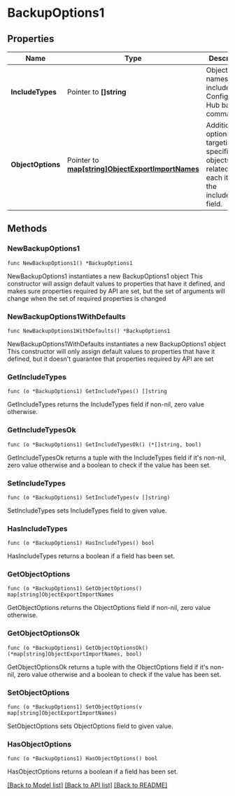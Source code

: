 # BackupOptions1

## Properties

Name | Type | Description | Notes
------------ | ------------- | ------------- | -------------
**IncludeTypes** | Pointer to **[]string** | Object type names to be included in a Configuration Hub backup command. | [optional] 
**ObjectOptions** | Pointer to [**map[string]ObjectExportImportNames**](ObjectExportImportNames.md) | Additional options targeting specific objects related to each item in the includeTypes field. | [optional] 

## Methods

### NewBackupOptions1

`func NewBackupOptions1() *BackupOptions1`

NewBackupOptions1 instantiates a new BackupOptions1 object
This constructor will assign default values to properties that have it defined,
and makes sure properties required by API are set, but the set of arguments
will change when the set of required properties is changed

### NewBackupOptions1WithDefaults

`func NewBackupOptions1WithDefaults() *BackupOptions1`

NewBackupOptions1WithDefaults instantiates a new BackupOptions1 object
This constructor will only assign default values to properties that have it defined,
but it doesn't guarantee that properties required by API are set

### GetIncludeTypes

`func (o *BackupOptions1) GetIncludeTypes() []string`

GetIncludeTypes returns the IncludeTypes field if non-nil, zero value otherwise.

### GetIncludeTypesOk

`func (o *BackupOptions1) GetIncludeTypesOk() (*[]string, bool)`

GetIncludeTypesOk returns a tuple with the IncludeTypes field if it's non-nil, zero value otherwise
and a boolean to check if the value has been set.

### SetIncludeTypes

`func (o *BackupOptions1) SetIncludeTypes(v []string)`

SetIncludeTypes sets IncludeTypes field to given value.

### HasIncludeTypes

`func (o *BackupOptions1) HasIncludeTypes() bool`

HasIncludeTypes returns a boolean if a field has been set.

### GetObjectOptions

`func (o *BackupOptions1) GetObjectOptions() map[string]ObjectExportImportNames`

GetObjectOptions returns the ObjectOptions field if non-nil, zero value otherwise.

### GetObjectOptionsOk

`func (o *BackupOptions1) GetObjectOptionsOk() (*map[string]ObjectExportImportNames, bool)`

GetObjectOptionsOk returns a tuple with the ObjectOptions field if it's non-nil, zero value otherwise
and a boolean to check if the value has been set.

### SetObjectOptions

`func (o *BackupOptions1) SetObjectOptions(v map[string]ObjectExportImportNames)`

SetObjectOptions sets ObjectOptions field to given value.

### HasObjectOptions

`func (o *BackupOptions1) HasObjectOptions() bool`

HasObjectOptions returns a boolean if a field has been set.


[[Back to Model list]](../README.md#documentation-for-models) [[Back to API list]](../README.md#documentation-for-api-endpoints) [[Back to README]](../README.md)


